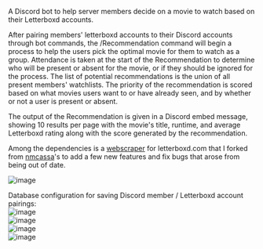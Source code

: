 A Discord bot to help server members decide on a movie to watch based on their Letterboxd accounts.

After pairing members' letterboxd accounts to their Discord accounts through bot commands, the /Recommendation command will begin a process to help the users pick the optimal movie for them to watch as a group.
Attendance is taken at the start of the Recommendation to determine who will be present or absent for the movie, or if they should be ignored for the process.
The list of potential recommendations is the union of all present members' watchlists.
The priority of the recommendation is scored based on what movies users want to or have already seen, and by whether or not a user is present or absent.

The output of the Recommendation is given in a Discord embed message, showing 10 results per page with the movie's title, runtime, and average Letterboxd rating along with the score generated by the recommendation.

Among the dependencies is a [webscraper](https://github.com/ReidShinabarker/letterboxdpy) for letterboxd.com that I forked from [nmcassa](https://github.com/nmcassa/letterboxdpy)'s to add a few new features and fix bugs that arose from being out of date.

![image](https://github.com/ReidShinabarker/LetterBotxd/assets/44105455/7852e71a-b379-4a72-b1c8-15a3ef0435d2)

Database configuration for saving Discord member / Letterboxd account pairings:\
![image](https://github.com/ReidShinabarker/LetterBotxd/assets/44105455/129fa74e-bd10-4f1b-85b5-f73d4b2b1560)\
![image](https://github.com/ReidShinabarker/LetterBotxd/assets/44105455/8d22f04a-fb1a-4add-bd4c-af4b4eba9ebf)\
![image](https://github.com/ReidShinabarker/LetterBotxd/assets/44105455/3e1c07ba-44bc-4e0c-8c3f-ebdeec9c5aac)\
![image](https://github.com/ReidShinabarker/LetterBotxd/assets/44105455/4cd8810a-8495-4cb9-a993-0f0ac0ab80e7)

